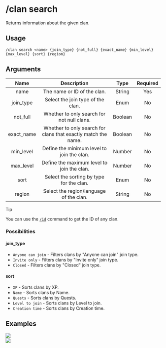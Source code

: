 # /clan search

Returns information about the given clan.

## Usage

```
/clan search <name> {join_type} {not_full} {exact_name} {min_level} {max_level} {sort} {region}
```

## Arguments

| Name       | Description                                                   | Type    | Required |
| :--------: | :-----------------------------------------------------------: | :-----: | :------: |
| name       | The name or ID of the clan.                                   | String  | Yes      |
| join_type  | Select the join type of the clan.                             | Enum    | No       |
| not_full   | Whether to only search for not null clans.                    | Boolean | No       |
| exact_name | Whether to only search for clans that exactly match the name. | Boolean | No       |
| min_level  | Define the minimum level to join the clan.                    | Number  | No       |
| max_level  | Define the maximum level to join the clan.                    | Number  | No       |
| sort       | Select the sorting by type for the clan.                      | Enum    | No       |
| region     | Select the region/language of the clan.                       | String  | No       |

> [!TIP]
> You can use the [`/id`](commands/id.md) command to get the ID of any clan.

### Possibilities

<!-- tabs:start -->

#### **join_type**

- `Anyone can join` - Filters clans by "Anyone can join" join type.
- `Invite only` - Filters clans by "Invite only" join type.
- `Closed` - Filters clans by "Closed" join type.

#### **sort**

- `XP` - Sorts clans by XP.
- `Name` - Sorts clans by Name.
- `Quests` - Sorts clans by Quests.
- `Level to join` - Sorts clans by Level to join.
- `Creation time` - Sorts clans by Creation time.

<!-- tabs:end -->

## Examples

<img src="https://user-images.githubusercontent.com/111157596/229905324-206236fb-84bf-4c59-80d8-d6c61dccb0e7.png" class="rounded-corners">\
<img src="https://user-images.githubusercontent.com/111157596/262069321-6a01b945-bb17-47c0-bbf8-ff9dea2e9582.png" class="rounded-corners">